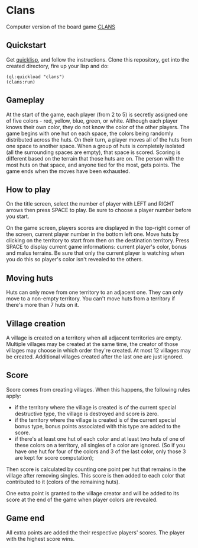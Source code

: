 Clans
===== 

Computer version of the board game [CLANS](http://en.wikipedia.org/wiki/Clans_(board_game))

Quickstart
---------

Get [quicklisp](http://www.quicklisp.org), and follow the instructions.
Clone this repository, get into the created directory, fire up your lisp and do:

    (ql:quickload "clans")
    (clans:run)

Gameplay
--------

At the start of the game, each player (from 2 to 5) is secretly assigned one of five
colors - red, yellow, blue, green, or white.
Although each player knows their own color, they do not know the color of the other players.
The game begins with one hut on each space, the colors being randomly distributed across the huts.
On their turn, a player moves all of the huts from one space to another space.
When a group of huts is completely isolated (all the surrounding spaces are empty), 
that space is scored.
Scoring is different based on the terrain that those huts are on.
The person with the most huts on that space, and anyone tied for the most, gets points.
The game ends when the moves have been exhausted.

How to play
-----------

On the title screen, select the number of player with LEFT and RIGHT arrows
then press SPACE to play. Be sure to choose a player number before you start.

On the game screen, players scores are displayed in the top-right corner of the screen,
current player number in the bottom left one.
Move huts by clicking on the territory to start from then on the destination territory.
Press SPACE to display current game informations: current player's color, bonus and malus terrains.
Be sure that only the current player is watching when you do this so player's color isn't revealed to
the others.

Moving huts
-----------

Huts can only move from one territory to an adjacent one.
They can only move to a non-empty territory.
You can't move huts from a territory if there's more than 7 huts on it.

Village creation
----------------

A village is created on a territory when all adjacent territories are empty.
Multiple villages may be created at the same time, the creator of those villages
may choose in which order they're created.
At most 12 villages may be created.
Additional villages created after the last one are just ignored.


Score
-----

Score comes from creating villages.
When this happens, the following rules apply:

- if the territory where the village is created is of the current special destructive
type, the village is destroyed and score is zero.
- if the territory where the village is created is of the current special bonus
type, bonus points associated with this type are added to the score.
- if there's at least one hut of each color and at least two huts of one of these colors on
a territory, all singles of a color are ignored.
(So if you have one hut for four of the colors and 3 of the last color, only those 3 are kept for
score computation);


Then score is calculated by counting one point per hut that remains in the village
after removing singles.
This score is then added to each color that contributed to it (colors of the remaining huts).

One extra point is granted to the village creator and will be added to its score at the end
of the game when player colors are revealed.

Game end
--------

All extra points are added the their respective players' scores.
The player with the highest score wins.
